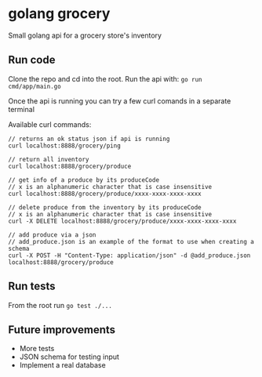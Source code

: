 # golang grocery
Small golang api for a grocery store's inventory

## Run code
Clone the repo and cd into the root.
Run the api with:
`go run cmd/app/main.go`

Once the api is running you can try a few curl comands in a separate terminal

Available curl commands:
```
// returns an ok status json if api is running
curl localhost:8888/grocery/ping

// return all inventory
curl localhost:8888/grocery/produce

// get info of a produce by its produceCode
// x is an alphanumeric character that is case insensitive
curl localhost:8888/grocery/produce/xxxx-xxxx-xxxx-xxxx

// delete produce from the inventory by its produceCode
// x is an alphanumeric character that is case insensitive
curl -X DELETE localhost:8888/grocery/produce/xxxx-xxxx-xxxx-xxxx

// add produce via a json
// add_produce.json is an example of the format to use when creating a schema
curl -X POST -H "Content-Type: application/json" -d @add_produce.json localhost:8888/grocery/produce
```

## Run tests
From the root run `go test ./...`

## Future improvements
* More tests
* JSON schema for testing input
* Implement a real database
